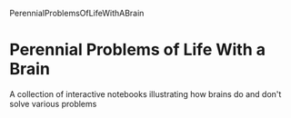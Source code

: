  PerennialProblemsOfLifeWithABrain
# Perennial Problems of Life With a Brain
A collection of interactive notebooks illustrating how brains do and don't solve various problems
